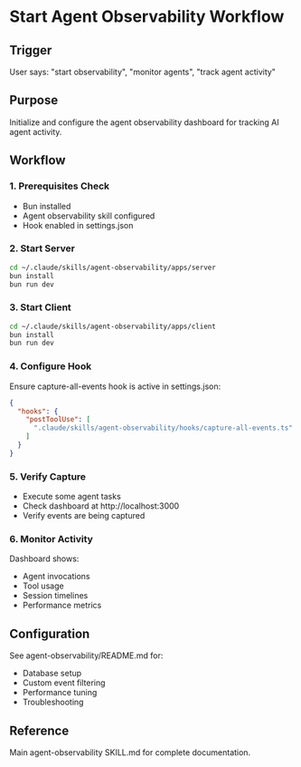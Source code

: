 # Start Agent Observability Workflow

## Trigger
User says: "start observability", "monitor agents", "track agent activity"

## Purpose
Initialize and configure the agent observability dashboard for tracking AI agent activity.

## Workflow

### 1. Prerequisites Check
- Bun installed
- Agent observability skill configured
- Hook enabled in settings.json

### 2. Start Server
```bash
cd ~/.claude/skills/agent-observability/apps/server
bun install
bun run dev
```

### 3. Start Client
```bash
cd ~/.claude/skills/agent-observability/apps/client
bun install
bun run dev
```

### 4. Configure Hook
Ensure capture-all-events hook is active in settings.json:
```json
{
  "hooks": {
    "postToolUse": [
      ".claude/skills/agent-observability/hooks/capture-all-events.ts"
    ]
  }
}
```

### 5. Verify Capture
- Execute some agent tasks
- Check dashboard at http://localhost:3000
- Verify events are being captured

### 6. Monitor Activity
Dashboard shows:
- Agent invocations
- Tool usage
- Session timelines
- Performance metrics

## Configuration
See agent-observability/README.md for:
- Database setup
- Custom event filtering
- Performance tuning
- Troubleshooting

## Reference
Main agent-observability SKILL.md for complete documentation.
